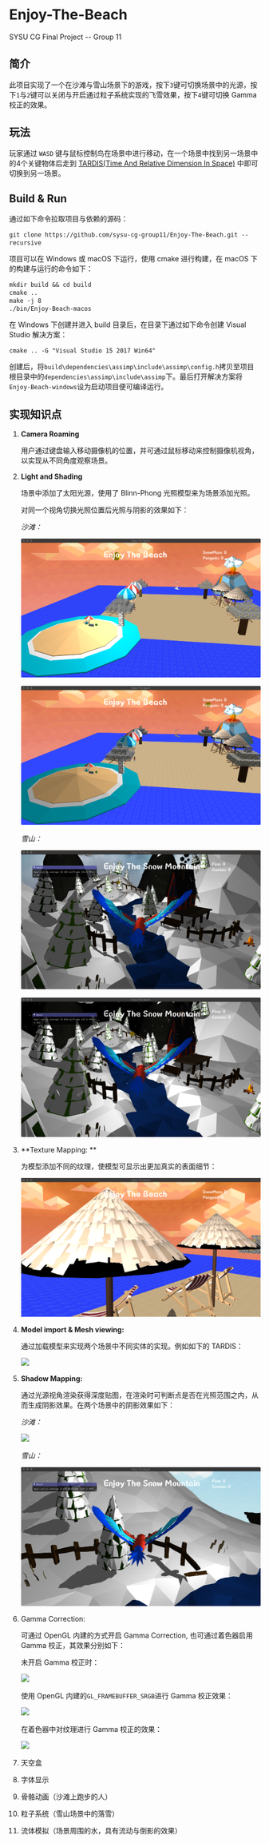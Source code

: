 # Enjoy-The-Beach
SYSU CG Final Project -- Group 11

## 简介

此项目实现了一个在沙滩与雪山场景下的游戏，按下`3`键可切换场景中的光源，按下`1`与`2`键可以关闭与开启通过粒子系统实现的飞雪效果，按下`4`键可切换 Gamma 校正的效果。

## 玩法

玩家通过 `WASD` 键与鼠标控制鸟在场景中进行移动，在一个场景中找到另一场景中的4个关键物体后走到 [TARDIS(Time And Relative Dimension In Space)](https://en.wikipedia.org/wiki/TARDIS) 中即可切换到另一场景。

## Build & Run

通过如下命令拉取项目与依赖的源码：

```shell
git clone https://github.com/sysu-cg-group11/Enjoy-The-Beach.git --recursive
```

项目可以在 Windows 或 macOS 下运行，使用 cmake 进行构建，在 macOS 下的构建与运行的命令如下：

```shell
mkdir build && cd build
cmake ..
make -j 8
./bin/Enjoy-Beach-macos
```

在 Windows 下创建并进入 build 目录后，在目录下通过如下命令创建 Visual Studio 解决方案：

```shell
cmake .. -G "Visual Studio 15 2017 Win64"
```

创建后，将`build\dependencies\assimp\include\assimp\config.h`拷贝至项目根目录中的`dependencies\assimp\include\assimp`下。最后打开解决方案将`Enjoy-Beach-windows`设为启动项目便可编译运行。

## 实现知识点

1. **Camera Roaming**

   用户通过键盘输入移动摄像机的位置，并可通过鼠标移动来控制摄像机视角，以实现从不同角度观察场景。

2. **Light and Shading**

   场景中添加了太阳光源，使用了 Blinn-Phong 光照模型来为场景添加光照。

   对同一个视角切换光照位置后光照与阴影的效果如下：

   *沙滩：*

   ![](images/light-1.png)

   ![](images/light-2.png)

   *雪山：*

   ![](images/light-3.png)

   ![](images/light-4.png)

3. **Texture Mapping: **

   为模型添加不同的纹理，使模型可显示出更加真实的表面细节：

   ![](images/texture-1.png)

4. **Model import & Mesh viewing:**

   通过加载模型来实现两个场景中不同实体的实现。例如如下的 TARDIS：

   ![](images/tardis.png)

5. **Shadow Mapping:**

   通过光源视角渲染获得深度贴图，在渲染时可判断点是否在光照范围之内，从而生成阴影效果。在两个场景中的阴影效果如下：

   *沙滩：*

   ![](images/shadow-1.png)

   *雪山：*

   ![](images/shadow-2.png)

6. Gamma Correction: 

   可通过 OpenGL 内建的方式开启 Gamma Correction, 也可通过着色器启用 Gamma 校正，其效果分别如下：

   未开启 Gamma 校正时：

   ![](images/no-gamma.png)

   使用 OpenGL 内建的`GL_FRAMEBUFFER_SRGB`进行 Gamma 校正效果：

   ![](images/gl-gamma.png)

   在着色器中对纹理进行 Gamma 校正的效果：

   ![](images/shader-gamma.png)

7. 天空盒

8. 字体显示

9. 骨骼动画（沙滩上跑步的人）

10. 粒子系统（雪山场景中的落雪）

11. 流体模拟（场景周围的水，具有流动与倒影的效果）

      